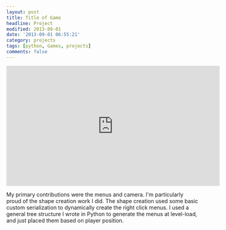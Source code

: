 ```yaml
---
layout: post
title: Title of Game
headline: Project
modified: 2013-09-01
date: '2013-09-01 06:55:21'
category: projects
tags: [python, Games, projects]
comments: false
---
```


<iframe width="560" height="315" src="https://www.youtube.com/embed/w-jULUaIg7c?controls=0" frameborder="0" allowfullscreen></iframe>

My primary contributions were the menus and camera. I'm particularly proud of the shape creation work I did. The shape creation used some basic custom serialization to dynamically create the right click menus. I used a general tree structure I wrote in Python to generate the menus at level-load, and just placed them based on player position.